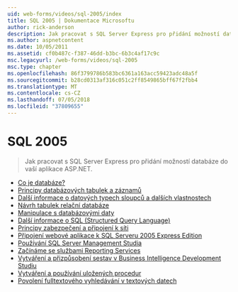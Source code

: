 ```yaml
---
uid: web-forms/videos/sql-2005/index
title: SQL 2005 | Dokumentace Microsoftu
author: rick-anderson
description: Jak pracovat s SQL Server Express pro přidání možností databáze do vaší aplikace ASP.NET.
ms.author: aspnetcontent
ms.date: 10/05/2011
ms.assetid: cf0b487c-f387-46dd-b3bc-6b3c4af17c9c
msc.legacyurl: /web-forms/videos/sql-2005
msc.type: chapter
ms.openlocfilehash: 86f3799786b583bc6361a163acc59423adc48a5f
ms.sourcegitcommit: b28cd0313af316c051c2ff8549865bff67f2fbb4
ms.translationtype: MT
ms.contentlocale: cs-CZ
ms.lasthandoff: 07/05/2018
ms.locfileid: "37809655"
---
```

<a name="sql-2005"></a>SQL 2005
====================
> Jak pracovat s SQL Server Express pro přidání možností databáze do vaší aplikace ASP.NET.


- [Co je databáze?](what-is-a-database.md)
- [Principy databázových tabulek a záznamů](understanding-database-tables-and-records.md)
- [Další informace o datových typech sloupců a dalších vlastnostech](more-about-column-data-types-and-other-properties.md)
- [Návrh tabulek relační databáze](designing-relational-database-tables.md)
- [Manipulace s databázovými daty](manipulating-database-data.md)
- [Další informace o SQL (Structured Query Language)](more-structured-query-language.md)
- [Principy zabezpečení a připojení k síti](understanding-security-and-network-connectivity.md)
- [Připojení webové aplikace k SQL Serveru 2005 Express Edition](connecting-your-web-application-to-sql-server-2005-express-edition.md)
- [Používání SQL Server Management Studia](using-sql-server-management-studio.md)
- [Začínáme se službami Reporting Services](getting-started-with-reporting-services.md)
- [Vytváření a přizpůsobení sestav v Business Intelligence Development Studiu](building-and-customizing-reports-in-business-intelligence-development-studio.md)
- [Vytváření a používání uložených procedur](creating-and-using-stored-procedures.md)
- [Povolení fulltextového vyhledávání v textových datech](enabling-full-text-search-in-your-text-data.md)
